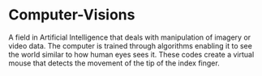 # Computer-Visions
A field in Artificial Intelligence that deals with manipulation of imagery or video data. The computer is trained through algorithms enabling it to see the world similar to how human eyes sees it.
These codes create a virtual mouse that detects the movement of the tip of the index finger.
